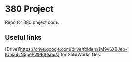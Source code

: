 # 380 Project

Repo for 380 project code.

## Useful links
[Drive][https://drive.google.com/drive/folders/1M9v6XBJeb-IUhia4dN5peP2t9Bt6spuA] for SolidWorks files.
